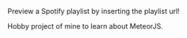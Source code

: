 Preview a Spotify playlist by inserting the playlist url!

Hobby project of mine to learn about MeteorJS.
